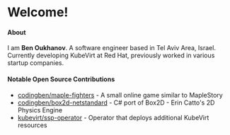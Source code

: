 # Welcome!

#### About

I am **Ben Oukhanov**. A software engineer based in Tel Aviv Area, Israel. Currently developing KubeVirt at Red Hat, previously worked in various startup companies.

#### Notable Open Source Contributions

- [codingben/maple-fighters](https://github.com/codingben/maple-fighters) - A small online game similar to MapleStory
- [codingben/box2d-netstandard](https://github.com/codingben/box2d-netstandard) - C# port of Box2D - Erin Catto's 2D Physics Engine
- [kubevirt/ssp-operator](https://github.com/kubevirt/ssp-operator) - Operator that deploys additional KubeVirt resources
